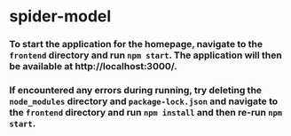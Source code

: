 # spider-model

### To start the application for the homepage, navigate to the `frontend` directory and run `npm start`. The application will then be available at http://localhost:3000/.

### If encountered any errors during running, try deleting the `node_modules` directory and `package-lock.json` and navigate to the `frontend` directory and run `npm install` and then re-run `npm start`.